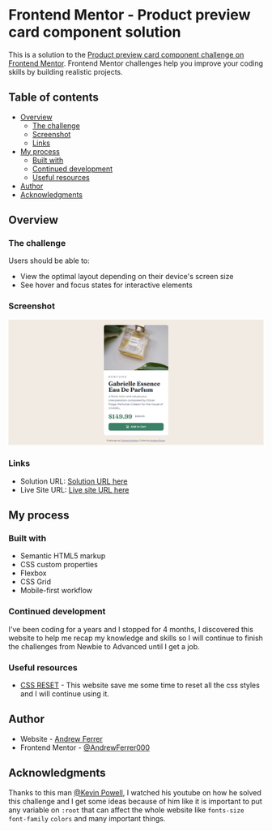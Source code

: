 # Frontend Mentor - Product preview card component solution

This is a solution to the [Product preview card component challenge on Frontend Mentor](https://www.frontendmentor.io/challenges/product-preview-card-component-GO7UmttRfa). Frontend Mentor challenges help you improve your coding skills by building realistic projects. 

## Table of contents

- [Overview](#overview)
  - [The challenge](#the-challenge)
  - [Screenshot](#screenshot)
  - [Links](#links)
- [My process](#my-process)
  - [Built with](#built-with)
  - [Continued development](#continued-development)
  - [Useful resources](#useful-resources)
- [Author](#author)
- [Acknowledgments](#acknowledgments)

## Overview

### The challenge

Users should be able to:

- View the optimal layout depending on their device's screen size
- See hover and focus states for interactive elements

### Screenshot

![](./design/solution.png)

### Links

- Solution URL: [Solution URL here](https://www.frontendmentor.io/solutions/product-preview-card-component-CIagqRjv7I)
- Live Site URL: [Live site URL here](https://andrewferrer-frontend-mentor1.netlify.app/)

## My process

### Built with

- Semantic HTML5 markup
- CSS custom properties
- Flexbox
- CSS Grid
- Mobile-first workflow

### Continued development

I've been coding for a years and I stopped for 4 months, I discovered this website to help me recap my knowledge and skills so I will continue to finish the challenges from Newbie to Advanced until I get a job.

### Useful resources

- [CSS RESET](https://www.joshwcomeau.com/css/custom-css-reset/) - This website save me some time to reset all the css styles and I will continue using it.

## Author

- Website - [Andrew Ferrer](https://github.com/AndrewFerrer000)
- Frontend Mentor - [@AndrewFerrer000](https://www.frontendmentor.io/profile/AndrewFerrer000)

## Acknowledgments

Thanks to this man [@Kevin Powell](https://www.youtube.com/@KevinPowell), I watched his youtube on how he solved this challenge and I get some ideas because of him like it is important to put any variable on `:root` that can affect the whole website like `fonts-size` `font-family` `colors` and many important things.
